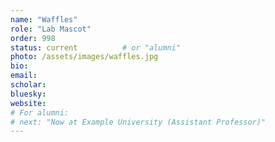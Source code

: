 ```yaml
---
name: "Waffles"
role: "Lab Mascot"
order: 998
status: current          # or "alumni"
photo: /assets/images/waffles.jpg
bio:
email: 
scholar: 
bluesky: 
website: 
# For alumni:
# next: "Now at Example University (Assistant Professor)"
---
```

